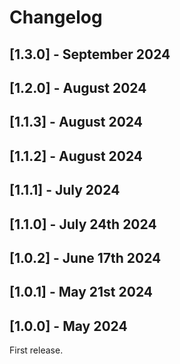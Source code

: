 # Changelog

## [1.3.0] - September 2024

## [1.2.0] - August 2024

## [1.1.3] - August 2024

## [1.1.2] - August 2024

## [1.1.1] - July 2024

## [1.1.0] - July 24th 2024

## [1.0.2] - June 17th 2024

## [1.0.1] - May 21st 2024

## [1.0.0] - May 2024
First release.